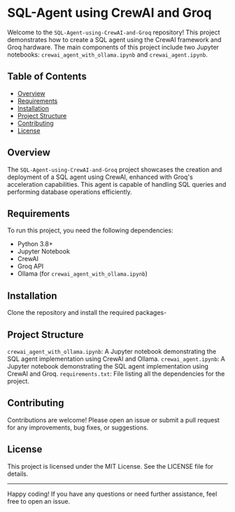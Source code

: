 # SQL-Agent using CrewAI and Groq

Welcome to the `SQL-Agent-using-CrewAI-and-Groq` repository! This project demonstrates how to create a SQL agent using the CrewAI framework and Groq hardware. The main components of this project include two Jupyter notebooks: `crewai_agent_with_ollama.ipynb` and `crewai_agent.ipynb`.

## Table of Contents

- [Overview](#overview)
- [Requirements](#requirements)
- [Installation](#installation)
- [Project Structure](#project-structure)
- [Contributing](#contributing)
- [License](#license)

## Overview

The `SQL-Agent-using-CrewAI-and-Groq` project showcases the creation and deployment of a SQL agent using CrewAI, enhanced with Groq's acceleration capabilities. This agent is capable of handling SQL queries and performing database operations efficiently.

## Requirements

To run this project, you need the following dependencies:

- Python 3.8+
- Jupyter Notebook
- CrewAI
- Groq API
- Ollama (for `crewai_agent_with_ollama.ipynb`)

## Installation

Clone the repository and install the required packages-


## Project Structure
`crewai_agent_with_ollama.ipynb`: A Jupyter notebook demonstrating the SQL agent implementation using CrewAI and Ollama.
`crewai_agent.ipynb`: A Jupyter notebook demonstrating the SQL agent implementation using CrewAI and Groq.
`requirements.txt`: File listing all the dependencies for the project.

## Contributing
Contributions are welcome! Please open an issue or submit a pull request for any improvements, bug fixes, or suggestions.

## License
This project is licensed under the MIT License. See the LICENSE file for details.
    
---
Happy coding! If you have any questions or need further assistance, feel free to open an issue.

